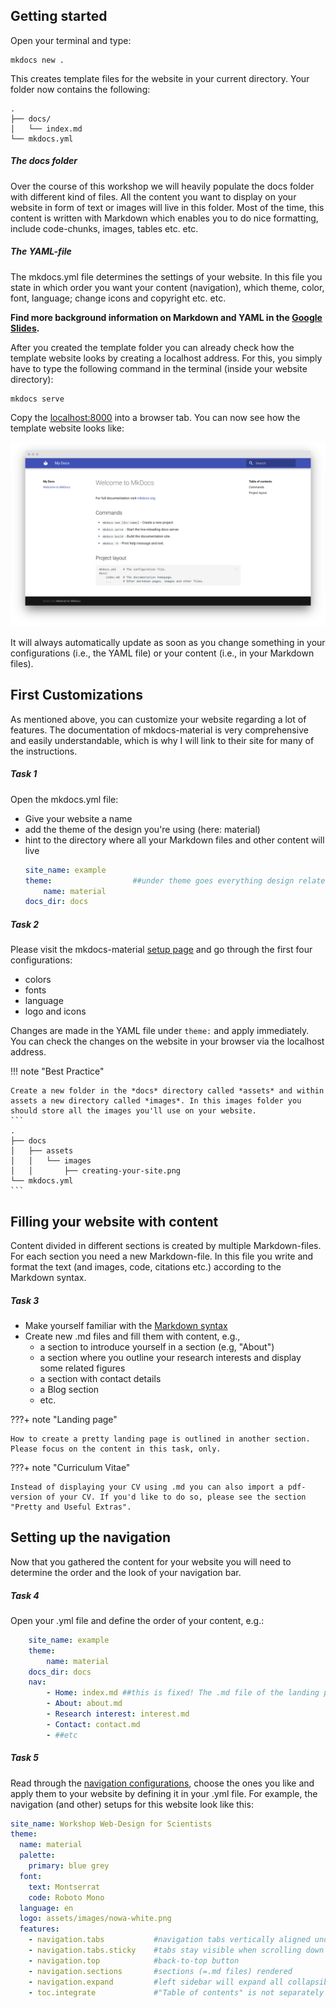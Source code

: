 ## Getting started

Open your terminal and type: 
```
mkdocs new . 
```
This creates template files for the website in your current directory. Your folder now contains the following:
```
.
├── docs/
│   └── index.md
└── mkdocs.yml
```

##### The docs folder

Over the course of this workshop we will heavily populate the docs folder with different kind of files. All the content you want to display on your website in form of text or images will live in this folder. Most of the time, this content is written with Markdown which enables you to do nice formatting, include code-chunks, images, tables etc. etc.

##### The YAML-file

The mkdocs.yml file determines the settings of your website. In this file you state in which order you want your content (navigation), which theme, color, font, language; change icons and copyright etc. etc. 

**Find more background information on Markdown and YAML in the [Google Slides].**

After you created the template folder you can already check how the template website looks by creating a localhost address. For this, you simply have to type the following command in the terminal (inside your website directory): 
```
mkdocs serve
```
Copy the [localhost:8000] into a browser tab. You can now see how the template website looks like: 

![](assets/images/creating-your-site.png)


It will always automatically update as soon as you change something in your configurations (i.e., the YAML file) or your content (i.e., in your Markdown files). 

## First Customizations

As mentioned above, you can customize your website regarding a lot of features. The documentation of mkdocs-material is very comprehensive and easily understandable, which is why I will link to their site for many of the instructions. 

##### Task 1

Open the mkdocs.yml file: 

- Give your website a name 
- add the theme of the design you're using (here: material)
- hint to the directory where all your Markdown files and other content will live
    ```yaml
    site_name: example      
    theme:                  ##under theme goes everything design related
        name: material      
    docs_dir: docs            
    ```

##### Task 2

Please visit the mkdocs-material [setup page] and go through the first four configurations: 

- colors 
- fonts 
- language 
- logo and icons

Changes are made in the YAML file under `theme:` and apply immediately. You can check the changes on the website in your browser via the localhost address.

!!! note "Best Practice"

    Create a new folder in the *docs* directory called *assets* and within assets a new directory called *images*. In this images folder you should store all the images you'll use on your website. 
    ```
    .
    ├── docs
    │   ├── assets
    │   │   └── images
    │   │       ├── creating-your-site.png
    └── mkdocs.yml
    ```

## Filling your website with content

Content divided in different sections is created by multiple Markdown-files. For each section you need a new Markdown-file. In this file you write and format the text (and images, code, citations etc.) according to the Markdown syntax.  

##### Task 3

- Make yourself familiar with the [Markdown syntax]
- Create new .md files and fill them with content, e.g., 
    - a section to introduce yourself in a section (e.g, "About")
    - a section where you outline your research interests and display some related figures 
    - a section with contact details 
    - a Blog section
    - etc. 

???+ note "Landing page"

    How to create a pretty landing page is outlined in another section. Please focus on the content in this task, only. 

???+ note "Curriculum Vitae"

    Instead of displaying your CV using .md you can also import a pdf-version of your CV. If you'd like to do so, please see the section "Pretty and Useful Extras". 

## Setting up the navigation

Now that you gathered the content for your website you will need to determine the order and the look of your navigation bar. 

##### Task 4

Open your .yml file and define the order of your content, e.g.:
```yaml
    site_name: example
    theme:
        name: material
    docs_dir: docs   
    nav:
        - Home: index.md ##this is fixed! The .md file of the landing page needs to be named "index.md"
        - About: about.md
        - Research interest: interest.md
        - Contact: contact.md
        - ##etc
```

##### Task 5

Read through the [navigation configurations], choose the ones you like and apply them to your website by defining it in your .yml file. For example, the navigation (and other) setups for this website look like this:
```yaml
site_name: Workshop Web-Design for Scientists
theme:
  name: material
  palette:
    primary: blue grey
  font: 
    text: Montserrat
    code: Roboto Mono  
  language: en
  logo: assets/images/nowa-white.png
  features:
    - navigation.tabs           #navigation tabs vertically aligned under on the top
    - navigation.tabs.sticky    #tabs stay visible when scrolling down
    - navigation.top            #back-to-top button 
    - navigation.sections       #sections (=.md files) rendered
    - navigation.expand         #left sidebar will expand all collapsible subsections 
    - toc.integrate             #"Table of contents" is not separately shown on the right but integrated in the navigation on the left 
```



[Google Slides]: https://docs.google.com/presentation/d/16Rgdn_-uqjZVwmeyDhGL41vKMRCFA0dSom2IpreZ59I/edit?usp=sharing
[setup page]: https://squidfunk.github.io/mkdocs-material/setup/
[localhost:8000]:http://localhost:8000
[Markdown syntax]: https://www.markdownguide.org/cheat-sheet/
[navigation configurations]: https://squidfunk.github.io/mkdocs-material/setup/setting-up-navigation/